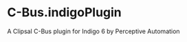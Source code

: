 C-Bus.indigoPlugin
==================

A Clipsal C-Bus plugin for Indigo 6 by Perceptive Automation
